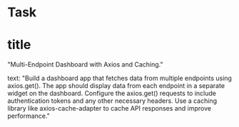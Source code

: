 # Task


# title 
"Multi-Endpoint Dashboard with Axios and Caching."

text: "Build a dashboard app that fetches data from multiple endpoints using axios.get(). The app should display data from each endpoint in a separate widget on the dashboard. Configure the axios.get() requests to include authentication tokens and any other necessary headers. Use a caching library like axios-cache-adapter to cache API responses and improve performance."